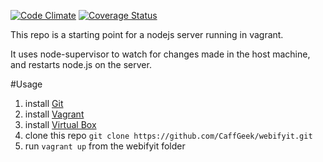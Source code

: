 [![Code Climate](https://codeclimate.com/github/CaffGeek/webifyit/badges/gpa.svg)](https://codeclimate.com/github/CaffGeek/webifyit)
[![Coverage Status](https://coveralls.io/repos/CaffGeek/webifyit/badge.svg?branch=master&service=github)](https://coveralls.io/github/CaffGeek/webifyit?branch=master)

This repo is a starting point for a nodejs server running in vagrant.

It uses node-supervisor to watch for changes made in the host machine, and restarts node.js on the server.

#Usage
1. install [Git](http://git)
2. install [Vagrant](http://vagrantup.com)
3. install [Virtual Box](https://www.virtualbox.org)
4. clone this repo `git clone https://github.com/CaffGeek/webifyit.git`
5. run `vagrant up` from the webifyit folder
